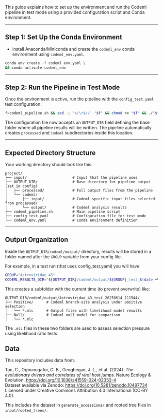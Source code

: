This guide explains how to set up the environment and run the Codeml pipeline in test mode using a provided configuration script and Conda environment.

---

## Step 1: Set Up the Conda Environment

- Install Anaconda/Miniconda and create the `codeml_env` conda environment using `codeml_env.yaml`.
```bash
conda env create -f codeml_env.yaml \
&& conda activate codeml_env
```

---

## Step 2: Run the Pipeline in Test Mode

Once the environment is active, run the pipeline with the `config_test.yaml` test configuration:

```bash
f=codeml_pipeline.sh && sed -i 's/\r$//' "$f" && chmod +x "$f" && ./"$f" "config_test.yaml"
```

The configuration file now accepts an `OUTPUT_DIR` field defining the base folder where all pipeline results will be written. The pipeline automatically creates `processed` and `codeml` subdirectories inside this location.

---

## Expected Directory Structure

Your working directory should look like this:

```
project/
├── input/                     # Input that the pipeline uses
├── OUTPUT_DIR/                # Base directory for pipeline output (set in config)
│   ├── processed/             # Full output files from the pipeline
│   └── codeml/
│       ├── input/             # Codeml-specific input files selected from processed/
│       └── output/            # Codeml analysis results
├── codeml_pipeline.sh         # Main pipeline script
├── config_test.yaml           # Configuration file for test mode
└── codeml_env.yaml            # Conda environment definition
```

---

## Output Organization

Inside the `OUTPUT_DIR/codeml/output/` directory, results will be stored in a folder named after the `GROUP` variable from your config file.

For example, in a test run (that uses config_test.yaml) you will have:

```bash
GROUP="Astroviridae_43"
CODEML_RESULTS_DIR="${OUTPUT_DIR}/codeml/output/${GROUP}_test_$(date +%Y%m%d_%H%M%S)"
```

This creates a subfolder with the current time (to prevent overwrite) like:

```
OUTPUT_DIR/codeml/output/Astroviridae_43_test_20250614_111544/
├── Positive/      # Codeml branch-site analysis under positive selection
│   └── *.mlc      # Output files with likelihood model results
├── Null/          # Codeml null model for comparison
│   └── *.mlc
```

The `.mlc` files in these two folders are used to assess selection pressure using likelihood ratio tests.


## Data

This repository includes data from:

Tan, C., Ogbunugafor, C. B., Geoghegan, J. L., et al. (2024). *The evolutionary drivers and correlates of viral host jumps*. Nature Ecology & Evolution. https://doi.org/10.1038/s41559-024-02353-4  
Dataset available via Zenodo: https://doi.org/10.5281/zenodo.10497734  
Licensed under Creative Commons Attribution 4.0 International (CC-BY 4.0).  

This includes the dataset in `generate_accessions/` and rooted tree files in `input/rooted_trees/`.
